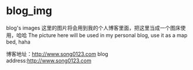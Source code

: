 # blog_img
blog's images
这里的图片将会用到我的个人博客里面，把这里当成一个图床使用，哈哈
The picture here will be used in my personal blog, use it as a map bed, haha

博客地址：http://www.song0123.com
blog address:http://www.song0123.com
